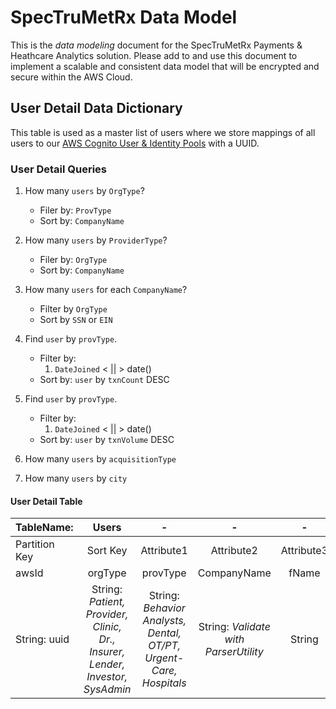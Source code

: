# SpecTruMetRx Data Model

This is the *data modeling* document for the SpecTruMetRx Payments & Heathcare Analytics solution. Please add to and use this document to implement a scalable and consistent data model that will be encrypted and secure within the AWS Cloud.

## User Detail Data Dictionary

This table is used as a master list of users where we store mappings of all users to our [AWS Cognito User & Identity Pools]() with a UUID.

### User Detail Queries

1. How many `users` by `OrgType`?
	* Filer by: `ProvType`
	* Sort by: `CompanyName`

2. How many `users` by `ProviderType`?
	* Filer by: `OrgType`
	* Sort by: `CompanyName`

3. How many `users` for each `CompanyName`?
	* Filter by `OrgType`
	* Sort by `SSN` or `EIN`

4. Find `user` by `provType`.
	* Filter by:
		1. `DateJoined` < || > date()
	* Sort by: `user` by `txnCount` DESC

5. Find `user` by `provType`.
	* Filter by:
		1. `DateJoined` < || > date()
	* Sort by: `user` by `txnVolume` DESC

5. How many `users` by `acquisitionType`

6. How many `users` by `city`

#### User Detail Table

|TableName: | Users | - | - | - | - | - | - | - | - | MasterList |
|:----------|:-----:|:----------:|:--:|:--:|:--:|:--:|:--:|:--:|:--:|:--:|
|Partition Key| Sort Key| Attribute1 | Attribute2 | Attribute3 | Attribute4 | Attribute4 | Attribute4 | Attribute4 | Attribute4 | Attribute4 |
| awsId       | orgType | provType   |   CompanyName | fName | lName | ein | ssn | email | acquisitionSrc | memberSince |
| String: uuid | String: *Patient, Provider, Clinic, Dr., Insurer, Lender, Investor, SysAdmin* | String: *Behavior Analysts, Dental, OT/PT, Urgent-Care, Hospitals* | String: *Validate with ParserUtility* | String | String | Number: *Validate against IRS* | Number: *Validate against Dept Of State* | String: *Validate against ISO Standard & Domain Rules* | String: ** | String: Date() |

